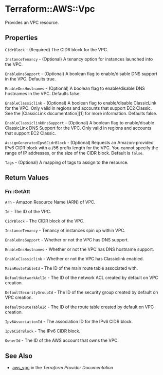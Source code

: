 # Terraform::AWS::Vpc

Provides an VPC resource.

## Properties

`CidrBlock` - (Required) The CIDR block for the VPC.

`InstanceTenancy` - (Optional) A tenancy option for instances launched into the VPC.

`EnableDnsSupport` - (Optional) A boolean flag to enable/disable DNS support in the VPC. Defaults true.

`EnableDnsHostnames` - (Optional) A boolean flag to enable/disable DNS hostnames in the VPC. Defaults false.

`EnableClassiclink` - (Optional) A boolean flag to enable/disable ClassicLink
for the VPC. Only valid in regions and accounts that support EC2 Classic.
See the [ClassicLink documentation][1] for more information. Defaults false.

`EnableClassiclinkDnsSupport` - (Optional) A boolean flag to enable/disable ClassicLink DNS Support for the VPC.
Only valid in regions and accounts that support EC2 Classic.

`AssignGeneratedIpv6CidrBlock` - (Optional) Requests an Amazon-provided IPv6 CIDR
block with a /56 prefix length for the VPC. You cannot specify the range of IP addresses, or
the size of the CIDR block. Default is `false`.

`Tags` - (Optional) A mapping of tags to assign to the resource.


## Return Values

### Fn::GetAtt

`Arn` - Amazon Resource Name (ARN) of VPC.

`Id` - The ID of the VPC.

`CidrBlock` - The CIDR block of the VPC.

`InstanceTenancy` - Tenancy of instances spin up within VPC.

`EnableDnsSupport` - Whether or not the VPC has DNS support.

`EnableDnsHostnames` - Whether or not the VPC has DNS hostname support.

`EnableClassiclink` - Whether or not the VPC has Classiclink enabled.

`MainRouteTableId` - The ID of the main route table associated with.

`DefaultNetworkAclId` - The ID of the network ACL created by default on VPC creation.

`DefaultSecurityGroupId` - The ID of the security group created by default on VPC creation.

`DefaultRouteTableId` - The ID of the route table created by default on VPC creation.

`Ipv6AssociationId` - The association ID for the IPv6 CIDR block.

`Ipv6CidrBlock` - The IPv6 CIDR block.

`OwnerId` - The ID of the AWS account that owns the VPC.

## See Also

* [aws_vpc](https://www.terraform.io/docs/providers/aws/r/vpc.html) in the _Terraform Provider Documentation_